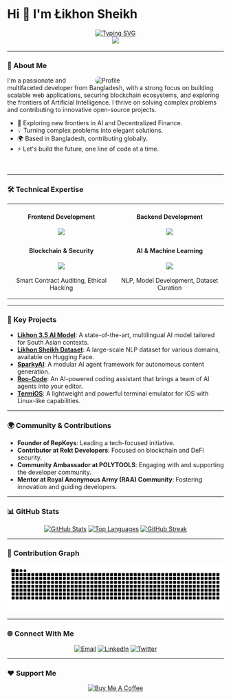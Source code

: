 # Hi 👋 I'm Łikhon Sheikh

<div align="center">
  <a href="https://git.io/typing-svg">
    <img src="https://readme-typing-svg.demolab.com?font=JetBrains+Mono&size=24&duration=3000&pause=1000&color=58A6FF&center=true&vCenter=true&width=500&height=100&lines=Full-Stack+Developer;Blockchain+Specialist;AI+Enthusiast;Ethical+Hacker" alt="Typing SVG" />
  </a>
</div>

<div align="center">
  <img src="https://komarev.com/ghpvc/?username=likhonwrk&color=58A6FF&style=for-the-badge"/>
</div>

---

### 🚀 About Me

<img align="right" alt="Profile" width="300" style="border-radius:15px;" src="https://i.ibb.co/XrGDXzj2/1-2.png"/>

I'm a passionate and multifaceted developer from Bangladesh, with a strong focus on building scalable web applications, securing blockchain ecosystems, and exploring the frontiers of Artificial Intelligence. I thrive on solving complex problems and contributing to innovative open-source projects.

- 🌱 Exploring new frontiers in AI and Decentralized Finance.
- 💡 Turning complex problems into elegant solutions.
- 🌍 Based in Bangladesh, contributing globally.
- ⚡ Let's build the future, one line of code at a time.

<br/>

---

### 🛠️ Technical Expertise

<table width="100%">
  <tr>
    <td valign="top" width="50%">
      <div align="center">
        <h4>Frontend Development</h4>
        <a href="https://skillicons.dev">
          <img src="https://skillicons.dev/icons?i=react,redux,html,css,js,ts,tailwind" />
        </a>
      </div>
    </td>
    <td valign="top" width="50%">
      <div align="center">
        <h4>Backend Development</h4>
        <a href="https://skillicons.dev">
          <img src="https://skillicons.dev/icons?i=nodejs,php,python,cs,dotnet" />
        </a>
      </div>
    </td>
  </tr>
  <tr>
    <td valign="top" width="50%">
      <div align="center">
        <h4>Blockchain & Security</h4>
        <a href="https://skillicons.dev">
          <img src="https://skillicons.dev/icons?i=solidity" />
        </a>
        <p>Smart Contract Auditing, Ethical Hacking</p>
      </div>
    </td>
    <td valign="top" width="50%">
      <div align="center">
        <h4>AI & Machine Learning</h4>
        <a href="https://skillicons.dev">
          <img src="https://skillicons.dev/icons?i=pytorch,tensorflow,huggingface" />
        </a>
        <p>NLP, Model Development, Dataset Curation</p>
      </div>
    </td>
  </tr>
</table>

---

### 🚀 Key Projects

-   **[Likhon 3.5 AI Model](https://github.com/likhonsheikhofficial/likhon-3.5-ai-model)**: A state-of-the-art, multilingual AI model tailored for South Asian contexts.
-   **[Likhon Sheikh Dataset](https://huggingface.co/datasets/likhonsheikh/likhon-sheikh-dataset)**: A large-scale NLP dataset for various domains, available on Hugging Face.
-   **[SparkyAI](https://github.com/likhonsheikhofficial/SparkyAI)**: A modular AI agent framework for autonomous content generation.
-   **[Roo-Code](https://github.com/likhonsheikhofficial/Roo-Code)**: An AI-powered coding assistant that brings a team of AI agents into your editor.
-   **[TermiOS](https://github.com/likhonsheikhofficial/TermiOS)**: A lightweight and powerful terminal emulator for iOS with Linux-like capabilities.

---

### 🌍 Community & Contributions

-   **Founder of RepKeys**: Leading a tech-focused initiative.
-   **Contributor at Rekt Developers**: Focused on blockchain and DeFi security.
-   **Community Ambassador at POLYTOOLS**: Engaging with and supporting the developer community.
-   **Mentor at Royal Anonymous Army (RAA) Community**: Fostering innovation and guiding developers.

---

### 📊 GitHub Stats

<div align="center">

[![GitHub Stats](https://github-readme-stats.vercel.app/api?username=likhonwrk&show_icons=true&theme=github_dark&hide_border=true&count_private=true&bg_color=0d1117&title_color=58a6ff&icon_color=58a6ff&text_color=c9d1d9)](https://github.com/likhonwrk)
[![Top Languages](https://github-readme-stats.vercel.app/api/top-langs/?username=likhonwrk&layout=compact&theme=github_dark&hide_border=true&bg_color=0d1117&title_color=58a6ff&text_color=c9d1d9)](https://github.com/likhonwrk)
[![GitHub Streak](https://github-readme-streak-stats.herokuapp.com?user=likhonwrk&theme=github-dark&hide_border=true&date_format=M%20j%5B%2C%20Y%5D&background=0D1117&ring=58A6FF&fire=58A6FF&currStreakLabel=58A6FF)](https://git.io/streak-stats)

</div>

---

### 🐍 Contribution Graph

<div align="center">
  <picture>
    <source media="(prefers-color-scheme: dark)" srcset="https://raw.githubusercontent.com/likhonwrk/likhonwrk/output/github-contribution-grid-snake-dark.svg">
    <source media="(prefers-color-scheme: light)" srcset="https://raw.githubusercontent.com/likhonwrk/likhonwrk/output/github-contribution-grid-snake.svg">
    <img alt="GitHub Contribution Grid Snake Animation" src="https://raw.githubusercontent.com/likhonwrk/likhonwrk/output/github-contribution-grid-snake.svg">
  </picture>
</div>

---

### 🌐 Connect With Me

<div align="center">

[![Email](https://img.shields.io/badge/-Email-D14836?style=for-the-badge&logo=gmail&logoColor=white)](mailto:likhonwrk@gmail.com)
[![LinkedIn](https://img.shields.io/badge/-LinkedIn-0077B5?style=for-the-badge&logo=linkedin&logoColor=white)](https://linkedin.com/in/likhonwrk)
[![Twitter](https://img.shields.io/badge/-Twitter-1DA1F2?style=for-the-badge&logo=twitter&logoColor=white)](https://twitter.com/likhonwrk)

</div>

---

### ❤️ Support Me

<div align="center">
  <a href="https://www.buymeacoffee.com/likhonwrk" target="_blank">
    <img src="https://img.shields.io/badge/Buy_Me_A_Coffee-FFDD00?style=for-the-badge&logo=buy-me-a-coffee&logoColor=black" alt="Buy Me A Coffee">
  </a>
</div>
